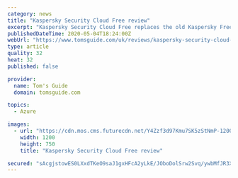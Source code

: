 ```yaml
---
category: news
title: "Kaspersky Security Cloud Free review"
excerpt: "Kaspersky Security Cloud Free replaces the old Kaspersky Free Antivirus and adds more tools as well as Android and (limited) iOS protection. The program has such a light system impact that it sped up our machine a bit after installation."
publishedDateTime: 2020-05-04T18:24:00Z
webUrl: "https://www.tomsguide.com/uk/reviews/kaspersky-security-cloud-free"
type: article
quality: 32
heat: 32
published: false

provider:
  name: Tom's Guide
  domain: tomsguide.com

topics:
  - Azure

images:
  - url: "https://cdn.mos.cms.futurecdn.net/Y4Zzf3d97Kmu7SK5zStNmP-1200-80.jpg"
    width: 1200
    height: 750
    title: "Kaspersky Security Cloud Free review"

secured: "sAcgjstowES0LXxdTKeO9saJ1gxHFcA2yLkE/JOboDolSrw2Svq/ywbMfJR3XVf9VEiy3oMfq2Akyaj7rV//DvUuKfYJNjJ8SkA7s4V7hTfMO22WoaKsEFarEiQs/Vd4/BcAiMZ+d+kzmNM9Sb73OB/gtZvHYwdfL+Yd2bE0MmX2oHvicNxJ4t1z+DP3iJe6YpacqocU3oLFtxWOEVRotmJJrur63rj3tGxoOjwBiG5XWZRPsyOaO9ab6L31dX7J55ZSMM9ZXlnzX0Ix8k9GVLMWcTF77O9/Xb7w8jhibkgdjTM3bl/rXpd1jGn7ZfvA;lFN3x9Ecli77Ei5U3U5qNw=="
---
```


